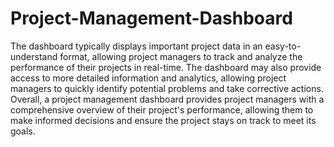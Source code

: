# Project-Management-Dashboard
The dashboard typically displays important project data in an easy-to-understand format, allowing project managers to track and analyze the performance of their projects in real-time.
The dashboard may also provide access to more detailed information and analytics, allowing project managers to quickly identify potential problems and take corrective actions. Overall, a project management dashboard provides project managers with a comprehensive overview of their project's performance, allowing them to make informed decisions and ensure the project stays on track to meet its goals.
